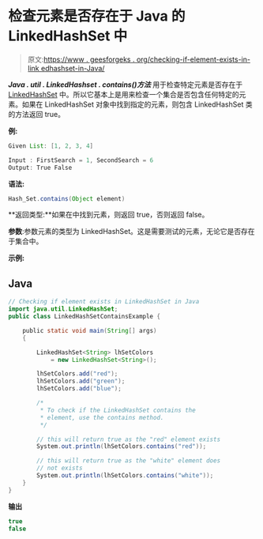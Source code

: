 # 检查元素是否存在于 Java 的 LinkedHashSet 中

> 原文:[https://www . geesforgeks . org/checking-if-element-exists-in-link edhashset-in-Java/](https://www.geeksforgeeks.org/checking-if-element-exists-in-linkedhashset-in-java/)

***Java . util . LinkedHashset . contains()方法*** 用于检查特定元素是否存在于 [LinkedHashSet](https://www.geeksforgeeks.org/linkedhashset-in-java-with-examples/) 中。所以它基本上是用来检查一个集合是否包含任何特定的元素。如果在 LinkedHashSet 对象中找到指定的元素，则包含 LinkedHashSet 类的方法返回 true。

**例:**

```java
Given List: [1, 2, 3, 4]

Input : FirstSearch = 1, SecondSearch = 6
Output: True False
```

**语法:**

```java
Hash_Set.contains(Object element)
```

**返回类型:**如果在中找到元素，则返回 true，否则返回 false。

**参数**:参数元素的类型为 LinkedHashSet。这是需要测试的元素，无论它是否存在于集合中。

**示例:**

## Java

```java
// Checking if element exists in LinkedHashSet in Java
import java.util.LinkedHashSet;
public class LinkedHashSetContainsExample {

    public static void main(String[] args)
    {

        LinkedHashSet<String> lhSetColors
            = new LinkedHashSet<String>();

        lhSetColors.add("red");
        lhSetColors.add("green");
        lhSetColors.add("blue");

        /*
         * To check if the LinkedHashSet contains the
         * element, use the contains method.
         */

        // this will return true as the "red" element exists
        System.out.println(lhSetColors.contains("red"));

        // this will return true as the "white" element does
        // not exists
        System.out.println(lhSetColors.contains("white"));
    }
}
```

**输出**

```java
true
false
```